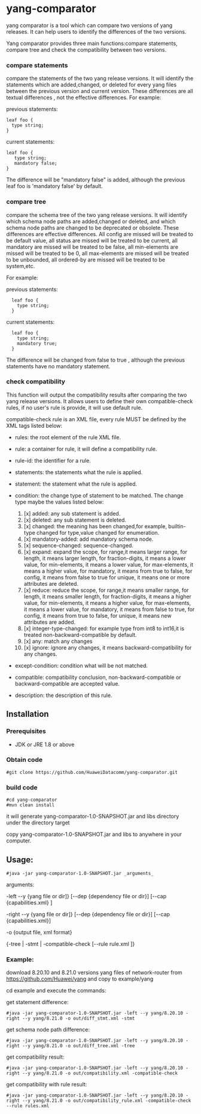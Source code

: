 # yang-comparator
yang comparator is a tool which can compare two versions of yang releases. It can help users to identify the differences of the two versions.

Yang comparator provides three main functions:compare statements, compare tree and check the compatibility between two versions.

### compare statements
compare the statements of the two yang release versions. It will identify the statements which are added,changed, or deleted for every yang files between the previous version and current version.
These differences are all textual differences , not the effective differences. 
For example:

previous statements:
```
leaf foo {
  type string;
}
``` 
   current statements:
``` 
leaf foo {
   type string;
   mandatory false;
}
```     
The difference will be "mandatory false" is added, although the previous leaf foo is 'mandatory false' by default.

### compare tree
  compare the schema tree of the two yang release versions. It will identify which schema node paths are added,changed or deleted, and which schema node paths are changed to be deprecated or obsolete.
  These differences are effective differences. 
  All config  are missed will be treated to be default value, 
  all status are missed will be treated to be current, 
  all mandatory are missed will be treated to be false,
  all min-elements are missed will be treated to be 0, 
  all max-elements are missed will be treated to be unbounded, 
  all ordered-by are missed will be treated to be system,etc.

  For example:

  previous statements:
``` 
  leaf foo {
    type string;
  }
``` 
  current statements:
``` 
  leaf foo {
    type string;
    mandatory true;
  }
``` 
  The difference will be changed from false to true , although the previous statements have no mandatory statement.
### check compatibility
  This function will output the compatibility results after comparing the two yang release versions. 
  It allows users to define their own compatible-check rules, if no user's rule is provide, it will use default rule.
  
  compatible-check rule is an XML file, every rule MUST be defined by the XML tags listed below:

* rules: the root element of the rule XML file.
* rule: a container for rule, it will define a compatibility rule.
* rule-id: the identifier for a rule.
* statements: the statements what the rule is applied.
* statement: the statement what the rule is applied.
* condition: the change type of statement to be matched. The change type maybe the values listed below:
    1. [x] added: any sub statement is added.
    2. [x] deleted: any sub statement is deleted.
    3. [x] changed: the meaning has been changed,for example, builtin-type changed for type,value changed for enumeration.
    4. [x] mandatory-added: add mandatory schema node.
    5. [x] sequence-changed: sequence-changed.
    6. [x] expand: expand the scope, for range,it means larger range, for length, it means larger length, for fraction-digits,
         it means a lower value, for min-elements, it means a lower value, for max-elements, it means a higher value,
         for mandatory, it means from true to false, for config, it means from false to true
         for unique, it means one or more attributes are deleted.
    7. [x] reduce: reduce the scope, for range,it means smaller range, for length, it means smaller length, for fraction-digits,
       it means a higher value, for min-elements, it means a higher value, for max-elements, it means a lower value,
       for mandatory, it means from false to true, for config, it means from true to false,
       for unique, it means new attributes are added.
    8. [x] integer-type-changed: for example type from int8 to int16,it is treated non-backward-compatible by default.
    9. [x] any: match any changes
    10. [x] ignore: ignore any changes, it means backward-compatibility for any changes.
  
* except-condition: condition what will be not matched.
* compatible: compatibility conclusion, non-backward-compatible or backward-compatible are accepted value.
* description: the description of this rule.

## Installation
### Prerequisites
* JDK or JRE 1.8 or above

### Obtain code
``` 
#git clone https://github.com/HuaweiDatacomm/yang-comparator.git
``` 
### build code
``` 
#cd yang-comparator
#mvn clean install
``` 
it will generate yang-comparator-1.0-SNAPSHOT.jar and libs directory under the directory target

copy yang-comparator-1.0-SNAPSHOT.jar and libs to anywhere in your computer.

## Usage:
``` 
#java -jar yang-comparator-1.0-SNAPSHOT.jar _arguments_
``` 
arguments:

-left --y {yang file or dir]} [--dep {dependency file or dir}] [--cap {capabilities.xml} ]

-right --y {yang file or dir]} [--dep {dependency file or dir}] [--cap {capabilities.xml}]

-o {output file, xml format} 

{-tree | -stmt | -compatible-check [--rule rule.xml ]}

### Example:
download 8.20.10 and 8.21.0 versions yang files of network-router from https://github.com/Huawei/yang
 and copy to example/yang

cd example and execute the commands:

get statement difference:
``` 
#java -jar yang-comparator-1.0-SNAPSHOT.jar -left --y yang/8.20.10 -right --y yang/8.21.0 -o out/diff_stmt.xml -stmt
``` 
get schema node path difference:
``` 
#java -jar yang-comparator-1.0-SNAPSHOT.jar -left --y yang/8.20.10 -right --y yang/8.21.0 -o out/diff_tree.xml -tree
``` 
get compatibility result:
``` 
#java -jar yang-comparator-1.0-SNAPSHOT.jar -left --y yang/8.20.10 -right --y yang/8.21.0 -o out/compatibility.xml -compatible-check
``` 
get compatibility with rule result:
``` 
#java -jar yang-comparator-1.0-SNAPSHOT.jar -left --y yang/8.20.10 -right --y yang/8.21.0 -o out/compatibility_rule.xml -compatible-check --rule rules.xml
``` 




    
